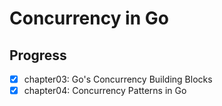 # Concurrency in Go

## Progress

- [x] chapter03: Go's Concurrency Building Blocks
- [x] chapter04: Concurrency Patterns in Go
